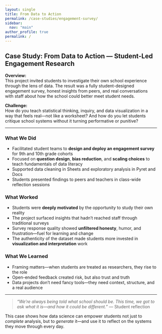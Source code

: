 ```yaml
---
layout: single
title: From Data to Action
permalink: /case-studies/engagement-survey/
sidebar:
  nav: "main"
author_profile: true
permalink: /
---
```


## Case Study: From Data to Action — Student-Led Engagement Research

**Overview:**  
This project invited students to investigate their own school experience through the lens of data. The result was a fully student-designed engagement survey, honest insights from peers, and real conversations with staff about how the school could better meet student needs.

**Challenge:**  
How do you teach statistical thinking, inquiry, and data visualization in a way that feels real—not like a worksheet? And how do you let students critique school systems without it turning performative or punitive?

---

### What We Did
- Facilitated student teams to **design and deploy an engagement survey** for 9th and 10th grade cohorts
- Focused on **question design**, **bias reduction**, and **scaling choices** to teach fundamentals of data literacy
- Supported data cleaning in Sheets and exploratory analysis in Pyret and Docs
- Students presented findings to peers and teachers in class-wide reflection sessions

### What Worked
- Students were **deeply motivated** by the opportunity to study their own reality
- The project surfaced insights that hadn’t reached staff through traditional surveys
- Survey response quality showed **unfiltered honesty**, humor, and frustration—fuel for learning and change
- The authenticity of the dataset made students more invested in **visualization and interpretation** work

### What We Learned
- Framing matters—when students are treated as researchers, they rise to the role
- Open-ended feedback created risk, but also trust and truth
- Data projects don’t need fancy tools—they need context, structure, and a real audience

---

> _“We’re always being told what school should be. This time, we got to ask what it is—and how it could be different.”_ — Student reflection

This case shows how data science can empower students not just to *complete* analysis, but to *generate* it—and use it to reflect on the systems they move through every day.
